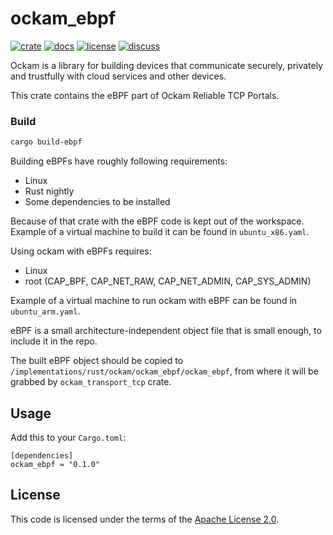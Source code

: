 # ockam_ebpf

[![crate][crate-image]][crate-link]
[![docs][docs-image]][docs-link]
[![license][license-image]][license-link]
[![discuss][discuss-image]][discuss-link]

Ockam is a library for building devices that communicate securely, privately
and trustfully with cloud services and other devices.

This crate contains the eBPF part of Ockam Reliable TCP Portals.

### Build

```bash
cargo build-ebpf
```

Building eBPFs have roughly following requirements:
 - Linux
 - Rust nightly
 - Some dependencies to be installed

Because of that crate with the eBPF code is kept out of the workspace.
Example of a virtual machine to build it can be found in `ubuntu_x86.yaml`.

Using ockam with eBPFs requires:
 - Linux
 - root (CAP_BPF, CAP_NET_RAW, CAP_NET_ADMIN, CAP_SYS_ADMIN)

Example of a virtual machine to run ockam with eBPF can be found in `ubuntu_arm.yaml`.

eBPF is a small architecture-independent object file that is small enough,
to include it in the repo.

The built eBPF object should be copied to `/implementations/rust/ockam/ockam_ebpf/ockam_ebpf`,
from where it will be grabbed by `ockam_transport_tcp` crate.

## Usage

Add this to your `Cargo.toml`:

```
[dependencies]
ockam_ebpf = "0.1.0"
```

## License

This code is licensed under the terms of the [Apache License 2.0][license-link].

[main-ockam-crate-link]: https://crates.io/crates/ockam

[crate-image]: https://img.shields.io/crates/v/ockam_ebpf.svg
[crate-link]: https://crates.io/crates/ockam_ebpf

[docs-image]: https://docs.rs/ockam_ebpf/badge.svg
[docs-link]: https://docs.rs/ockam_ebpf

[license-image]: https://img.shields.io/badge/License-Apache%202.0-green.svg
[license-link]: https://github.com/build-trust/ockam/blob/HEAD/LICENSE

[discuss-image]: https://img.shields.io/badge/Discuss-Github%20Discussions-ff70b4.svg
[discuss-link]: https://github.com/build-trust/ockam/discussions
